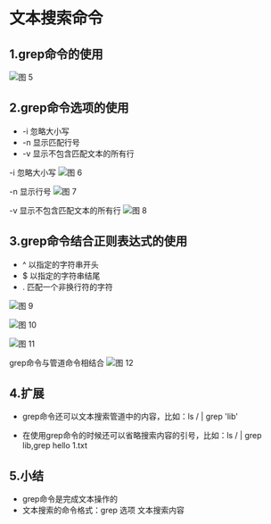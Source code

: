 # 文本搜索命令

## 1.grep命令的使用
![图 5](../../images/0d7ce457b93771f35a91a3659e610b7382c16f07d686debe732a8cd1bd8570eb.png)  



## 2.grep命令选项的使用
* -i 忽略大小写
* -n 显示匹配行号
* -v 显示不包含匹配文本的所有行

-i 忽略大小写
![图 6](../../images/5f29af6a4abddcaf0f1a37dec150fc6955b20d99245218938bed020885ec5325.png)  

-n 显示行号
![图 7](../../images/c4a63305ed672271f4223d70ccc0ccb61dd480cbd1c6c314bf1c27d68cce3299.png)  


-v 显示不包含匹配文本的所有行
![图 8](../../images/94398f12147d01627e542da2a4aa1cf7430944064b91e4be3d1bff91a7be115d.png)  


## 3.grep命令结合正则表达式的使用
* ^    以指定的字符串开头
* $    以指定的字符串结尾
* .    匹配一个非换行符的字符
  
![图 9](../../images/fca275def13e0b4ed68041832267929dc52dd084f71895d279094116a7a474df.png)  

![图 10](../../images/c97612d39ac1ada5108b1aaae9a7b72967c8e71fbb7110f60985e8f126d0227c.png)  


![图 11](../../images/24b3ddc6e1c20a194a0217ef3ce139e3afa4ec667f839d9aac29e3df1038cbd8.png)  


grep命令与管道命令相结合
![图 12](../../images/5b9c64bd9eab9544a3a23d15c6662204754f0eb19bba57f10cdeeccad72a6cc3.png)  


## 4.扩展
* grep命令还可以文本搜索管道中的内容，比如：ls / | grep 'lib'

* 在使用grep命令的时候还可以省略搜索内容的引号，比如：ls / | grep lib,grep hello 1.txt


## 5.小结
* grep命令是完成文本操作的
* 文本搜索的命令格式：grep 选项 文本搜索内容

